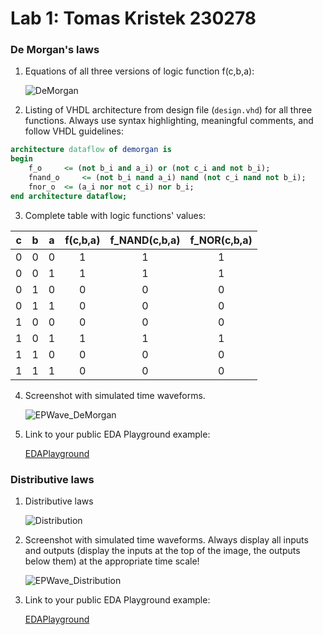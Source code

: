 # Lab 1: Tomas Kristek 230278

### De Morgan's laws

1. Equations of all three versions of logic function f(c,b,a):

   ![DeMorgan](/01-Gates/Images/DeMorgan.jpg)

2. Listing of VHDL architecture from design file (`design.vhd`) for all three functions. Always use syntax highlighting, meaningful comments, and follow VHDL guidelines:

```vhdl
architecture dataflow of demorgan is
begin
    f_o    	<= (not b_i and a_i) or (not c_i and not b_i);
    fnand_o 	<= (not b_i nand a_i) nand (not c_i nand not b_i);
    fnor_o 	<= (a_i nor not c_i) nor b_i;
end architecture dataflow;
```

3. Complete table with logic functions' values:

| **c** | **b** |**a** | **f(c,b,a)** | **f_NAND(c,b,a)** | **f_NOR(c,b,a)** |
| :-: | :-: | :-: | :-: | :-: | :-: |
| 0 | 0 | 0 | 1 | 1 | 1 |
| 0 | 0 | 1 | 1 | 1 | 1 |
| 0 | 1 | 0 | 0 | 0 | 0 |
| 0 | 1 | 1 | 0 | 0 | 0 |
| 1 | 0 | 0 | 0 | 0 | 0 |
| 1 | 0 | 1 | 1 | 1 | 1 |
| 1 | 1 | 0 | 0 | 0 | 0 |
| 1 | 1 | 1 | 0 | 0 | 0 |

4. Screenshot with simulated time waveforms.

   ![EPWave_DeMorgan](/01-Gates/Images/EPWave_DeMorgan.png)

5. Link to your public EDA Playground example:

   [EDAPlayground](https://www.edaplayground.com/x/CxA9)

### Distributive laws

1. Distributive laws 

   ![Distribution](/01-Gates/Images/Distribution.jpg)

2. Screenshot with simulated time waveforms. Always display all inputs and outputs (display the inputs at the top of the image, the outputs below them) at the appropriate time scale!

   ![EPWave_Distribution](/01-Gates/Images/EPWave_Distribution.png)

3. Link to your public EDA Playground example:

   [EDAPlayground](https://www.edaplayground.com/x/AWey)

